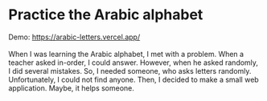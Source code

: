 # Practice the Arabic alphabet
Demo: https://arabic-letters.vercel.app/
</br>
</br>
When I was learning the Arabic alphabet, I met with a problem. When a teacher asked in-order, I could answer. However, when he asked randomly, I did several mistakes. So, I needed someone, who asks letters randomly. Unfortunately, I could not find anyone. Then, I decided to make a small web application. Maybe, it helps someone. 
